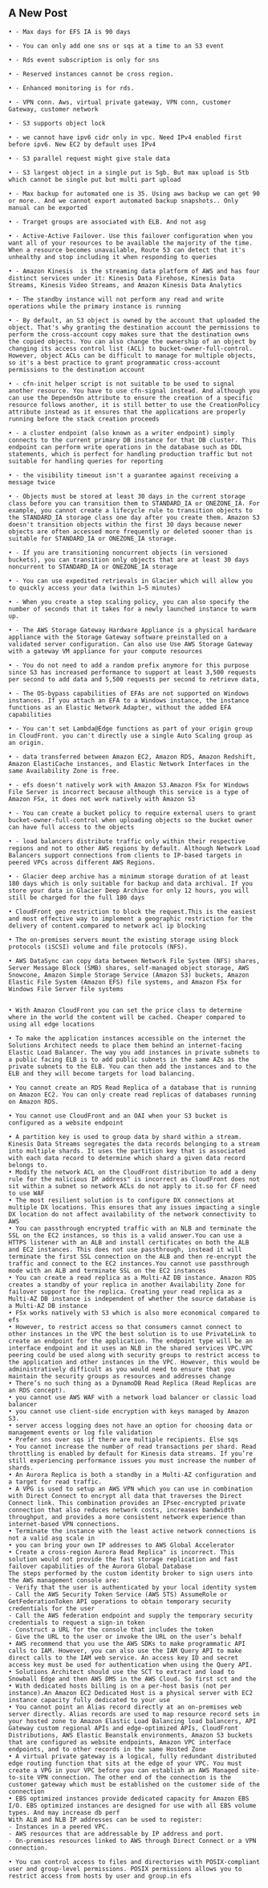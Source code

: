 ## A New Post

	• - Max days for EFS IA is 90 days

	• - You can only add one sns or sqs at a time to an S3 event

	• - Rds event subscription is only for sns

	• - Reserved instances cannot be cross region.

	• - Enhanced monitoring is for rds.

	• - VPN conn. Aws, virtual private gateway, VPN conn, customer Gateway, customer network

	• - S3 supports object lock

	• - we cannot have ipv6 cidr only in vpc. Need IPv4 enabled first before ipv6. New EC2 by default uses IPv4

	• - S3 parallel request might give stale data

	• - S3 largest object in a single put is 5gb. But max upload is 5tb which cannot be single put but multi part upload

	• - Max backup for automated one is 35. Using aws backup we can get 90 or more.. And we cannot export automated backup snapshots.. Only manual can be exported

	• - Trarget groups are associated with ELB. And not asg

	• - Active-Active Failover. Use this failover configuration when you want all of your resources to be available the majority of the time. When a resource becomes unavailable, Route 53 can detect that it's unhealthy and stop including it when responding to queries

	• - Amazon Kinesis  is the streaming data platform of AWS and has four distinct services under it: Kinesis Data Firehose, Kinesis Data Streams, Kinesis Video Streams, and Amazon Kinesis Data Analytics

	• - The standby instance will not perform any read and write operations while the primary instance is running

	• - By default, an S3 object is owned by the account that uploaded the object. That's why granting the destination account the permissions to perform the cross-account copy makes sure that the destination owns the copied objects. You can also change the ownership of an object by changing its access control list (ACL) to bucket-owner-full-control. However, object ACLs can be difficult to manage for multiple objects, so it's a best practice to grant programmatic cross-account permissions to the destination account

	• - cfn-init helper script is not suitable to be used to signal another resource. You have to use cfn-signal instead. And although you can use the DependsOn attribute to ensure the creation of a specific resource follows another, it is still better to use the CreationPolicy attribute instead as it ensures that the applications are properly running before the stack creation proceeds

	• - a cluster endpoint (also known as a writer endpoint) simply connects to the current primary DB instance for that DB cluster. This endpoint can perform write operations in the database such as DDL statements, which is perfect for handling production traffic but not suitable for handling queries for reporting

	• - the visibility timeout isn't a guarantee against receiving a message twice

	• - Objects must be stored at least 30 days in the current storage class before you can transition them to STANDARD_IA or ONEZONE_IA. For example, you cannot create a lifecycle rule to transition objects to the STANDARD_IA storage class one day after you create them. Amazon S3 doesn't transition objects within the first 30 days because newer objects are often accessed more frequently or deleted sooner than is suitable for STANDARD_IA or ONEZONE_IA storage.

	• - If you are transitioning noncurrent objects (in versioned buckets), you can transition only objects that are at least 30 days noncurrent to STANDARD_IA or ONEZONE_IA storage

	• - You can use expedited retrievals in Glacier which will allow you to quickly access your data (within 1–5 minutes) 

	• - When you create a step scaling policy, you can also specify the number of seconds that it takes for a newly launched instance to warm up.

	• - The AWS Storage Gateway Hardware Appliance is a physical hardware appliance with the Storage Gateway software preinstalled on a validated server configuration. Can also use Use AWS Storage Gateway with a gateway VM appliance for your compute resources

	• - You do not need to add a random prefix anymore for this purpose since S3 has increased performance to support at least 3,500 requests per second to add data and 5,500 requests per second to retrieve data,

	• - The OS-bypass capabilities of EFAs are not supported on Windows instances. If you attach an EFA to a Windows instance, the instance functions as an Elastic Network Adapter, without the added EFA capabilities

	• - You can't set Lambda@Edge functions as part of your origin group in CloudFront. you can't directly use a single Auto Scaling group as an origin.

	• - data transferred between Amazon EC2, Amazon RDS, Amazon Redshift, Amazon ElastiCache instances, and Elastic Network Interfaces in the same Availability Zone is free. 

	• - efs doesn't natively work with Amazon S3.Amazon FSx for Windows File Server is incorrect because although this service is a type of Amazon FSx, it does not work natively with Amazon S3

	• - You can create a bucket policy to require external users to grant bucket-owner-full-control when uploading objects so the bucket owner can have full access to the objects

	• - load balancers distribute traffic only within their respective regions and not to other AWS regions by default. Although Network Load Balancers support connections from clients to IP-based targets in peered VPCs across different AWS Regions. 

	• - Glacier deep archive has a minimum storage duration of at least 180 days which is only suitable for backup and data archival. If you store your data in Glacier Deep Archive for only 12 hours, you will still be charged for the full 180 days
	
	• CloudFront geo restriction to block the request.This is the easiest and most effective way to implement a geographic restriction for the delivery of content.compared to network acl ip blocking

	• The on-premises servers mount the existing storage using block protocols (iSCSI) volume and file protocols (NFS).

	• AWS DataSync can copy data between Network File System (NFS) shares, Server Message Block (SMB) shares, self-managed object storage, AWS Snowcone, Amazon Simple Storage Service (Amazon S3) buckets, Amazon Elastic File System (Amazon EFS) file systems, and Amazon FSx for Windows File Server file systems


	• With Amazon CloudFront you can set the price class to determine where in the world the content will be cached. Cheaper compared to using all edge locations

	• To make the application instances accessible on the internet the Solutions Architect needs to place them behind an internet-facing Elastic Load Balancer. The way you add instances in private subnets to a public facing ELB is to add public subnets in the same AZs as the private subnets to the ELB. You can then add the instances and to the ELB and they will become targets for load balancing.

	• You cannot create an RDS Read Replica of a database that is running on Amazon EC2. You can only create read replicas of databases running on Amazon RDS.
	
	• You cannot use CloudFront and an OAI when your S3 bucket is configured as a website endpoint
	
	• A partition key is used to group data by shard within a stream. Kinesis Data Streams segregates the data records belonging to a stream into multiple shards. It uses the partition key that is associated with each data record to determine which shard a given data record belongs to.
	• Modify the network ACL on the CloudFront distribution to add a deny rule for the malicious IP address" is incorrect as CloudFront does not sit within a subnet so network ACLs do not apply to it.so for CF need to use WAF
	• The most resilient solution is to configure DX connections at multiple DX locations. This ensures that any issues impacting a single DX location do not affect availability of the network connectivity to AWS
	• You can passthrough encrypted traffic with an NLB and terminate the SSL on the EC2 instances, so this is a valid answer.You can use a HTTPS listener with an ALB and install certificates on both the ALB and EC2 instances. This does not use passthrough, instead it will terminate the first SSL connection on the ALB and then re-encrypt the traffic and connect to the EC2 instances.You cannot use passthrough mode with an ALB and terminate SSL on the EC2 instances
	• You can create a read replica as a Multi-AZ DB instance. Amazon RDS creates a standby of your replica in another Availability Zone for failover support for the replica. Creating your read replica as a Multi-AZ DB instance is independent of whether the source database is a Multi-AZ DB instance
	• FSx works natively with S3 which is also more economical compared to efs 
	• However, to restrict access so that consumers cannot connect to other instances in the VPC the best solution is to use PrivateLink to create an endpoint for the application. The endpoint type will be an interface endpoint and it uses an NLB in the shared services VPC.VPC peering could be used along with security groups to restrict access to the application and other instances in the VPC. However, this would be administratively difficult as you would need to ensure that you maintain the security groups as resources and addresses change
	• There’s no such thing as a DynamoDB Read Replica (Read Replicas are an RDS concept).
	• you cannot use AWS WAF with a network load balancer or classic load balancer
	• you cannot use client-side encryption with keys managed by Amazon S3.
	• server access logging does not have an option for choosing data or management events or log file validation
	• Prefer sns over sqs if there are multiple recipients. Else sqs
	• You cannot increase the number of read transactions per shard. Read throttling is enabled by default for Kinesis data streams. If you’re still experiencing performance issues you must increase the number of shards.
	• An Aurora Replica is both a standby in a Multi-AZ configuration and a target for read traffic.
	• A VPG is used to setup an AWS VPN which you can use in combination with Direct Connect to encrypt all data that traverses the Direct Connect link. This combination provides an IPsec-encrypted private connection that also reduces network costs, increases bandwidth throughput, and provides a more consistent network experience than internet-based VPN connections.
	• Terminate the instance with the least active network connections is not a valid asg scale in
	• you can bring your own IP addresses to AWS Global Accelerator
	• Create a cross-region Aurora Read Replica" is incorrect. This solution would not provide the fast storage replication and fast failover capabilities of the Aurora Global Database
	The steps performed by the custom identity broker to sign users into the AWS management console are:
	- Verify that the user is authenticated by your local identity system
	- Call the AWS Security Token Service (AWS STS) AssumeRole or GetFederationToken API operations to obtain temporary security credentials for the user
	- Call the AWS federation endpoint and supply the temporary security credentials to request a sign-in token
	- Construct a URL for the console that includes the token
	- Give the URL to the user or invoke the URL on the user’s behalf
	• AWS recommend that you use the AWS SDKs to make programmatic API calls to IAM. However, you can also use the IAM Query API to make direct calls to the IAM web service. An access key ID and secret access key must be used for authentication when using the Query API.
	• Solutions Architect should use the SCT to extract and load to Snowball Edge and then AWS DMS in the AWS Cloud. So first sct and the
	• With dedicated hosts billing is on a per-host basis (not per instance).An Amazon EC2 Dedicated Host is a physical server with EC2 instance capacity fully dedicated to your use
	• You cannot point an Alias record directly at an on-premises web server directly. Alias records are used to map resource record sets in your hosted zone to Amazon Elastic Load Balancing load balancers, API Gateway custom regional APIs and edge-optimized APIs, CloudFront Distributions, AWS Elastic Beanstalk environments, Amazon S3 buckets that are configured as website endpoints, Amazon VPC interface endpoints, and to other records in the same Hosted Zone
	• A virtual private gateway is a logical, fully redundant distributed edge routing function that sits at the edge of your VPC. You must create a VPG in your VPC before you can establish an AWS Managed site-to-site VPN connection. The other end of the connection is the customer gateway which must be established on the customer side of the connection
	• EBS optimized instances provide dedicated capacity for Amazon EBS I/O. EBS optimized instances are designed for use with all EBS volume types. And may increase db perf
	With ALB and NLB IP addresses can be used to register:
	- Instances in a peered VPC.
	- AWS resources that are addressable by IP address and port.
	- On-premises resources linked to AWS through Direct Connect or a VPN connection.
	
	• You can control access to files and directories with POSIX-compliant user and group-level permissions. POSIX permissions allows you to restrict access from hosts by user and group.in efs
